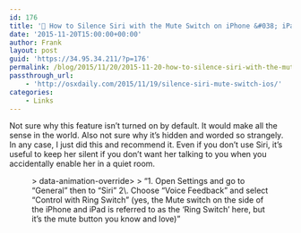```yaml
---
id: 176
title: '🔗 How to Silence Siri with the Mute Switch on iPhone &#038; iPad | OS X Daily'
date: '2015-11-20T15:00:00+00:00'
author: Frank
layout: post
guid: 'https://34.95.34.211/?p=176'
permalink: /blog/2015/11/20/2015-11-20-how-to-silence-siri-with-the-mute-switch-on-iphone-ipad-os-x-daily/
passthrough_url:
    - 'http://osxdaily.com/2015/11/19/silence-siri-mute-switch-ios/'
categories:
    - Links
---
```


Not sure why this feature isn’t turned on by default. It would make all the sense in the world. Also not sure why it’s hidden and worded so strangely. In any case, I just did this and recommend it. Even if you don’t use Siri, it’s useful to keep her silent if you don’t want her talking to you when you accidentally enable her in a quiet room.

<figure>> data-animation-override&gt;  
> <span>“</span>1. Open Settings and go to “General” then to “Siri” 2\. Choose “Voice Feedback” and select “Control with Ring Switch” (yes, the Mute switch on the side of the iPhone and iPad is referred to as the ‘Ring Switch’ here, but it’s the mute button you know and love)<span>”</span>

</figure><div class="
          image-block-outer-wrapper
          layout-caption-below
          design-layout-inline
          
          
          
        " data-test="image-block-inline-outer-wrapper"><figure class="
              sqs-block-image-figure
              intrinsic
            " style="max-width:610px;"><div class="image-block-wrapper" data-animation-override="" data-animation-role="image"><div class="sqs-image-shape-container-element
              
          
        
              has-aspect-ratio
            " style="
                position: relative;
                
                  padding-bottom:79.83606719970703%;
                
                overflow: hidden;
              "><noscript>![](https://images.squarespace-cdn.com/content/v1/5070e334e4b00907bc18faef/1448030246863-ETHC7T8MQ9IV470S97VF/image-asset.jpeg)</noscript>![](https://images.squarespace-cdn.com/content/v1/5070e334e4b00907bc18faef/1448030246863-ETHC7T8MQ9IV470S97VF/image-asset.jpeg)</div></div></figure></div>How to Silence Siri with the Mute Switch on iPhone &amp; iPad | [OS X Daily](http://osxdaily.com/2015/11/19/silence-siri-mute-switch-ios/)